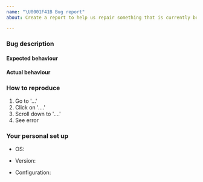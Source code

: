 ```yaml
---
name: "\U0001F41B Bug report"
about: Create a report to help us repair something that is currently broken

---
```

<!-- Thank you for contributing. These HTML commments will not render in the issue, but you can delete them once you've read them if you prefer! -->

### Bug description
<!-- Use this section to clearly and concisely describe the bug. -->

#### Expected behaviour
<!-- Tell us what you thought would happen. -->

#### Actual behaviour
<!-- Tell us what actually happens. -->

### How to reproduce
<!-- Use this section to describe the steps that a user would take to experience this bug. -->

1. Go to '...'
2. Click on '....'
3. Scroll down to '....'
4. See error

### Your personal set up
<!-- Tell us a little about the system you're using. -->

 - OS:
 <!-- [e.g. linux, OSX] -->
 - Version:
 <!-- e.g. jupyterhub --version. --->
 - Configuration:
 <!-- Be careful not to share any sensible information. --->
